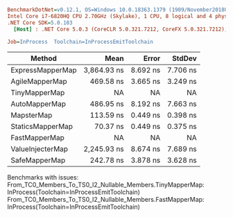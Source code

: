``` ini

BenchmarkDotNet=v0.12.1, OS=Windows 10.0.18363.1379 (1909/November2018Update/19H2)
Intel Core i7-6820HQ CPU 2.70GHz (Skylake), 1 CPU, 8 logical and 4 physical cores
.NET Core SDK=5.0.103
  [Host] : .NET Core 5.0.3 (CoreCLR 5.0.321.7212, CoreFX 5.0.321.7212), X64 RyuJIT

Job=InProcess  Toolchain=InProcessEmitToolchain  

```
|           Method |        Mean |    Error |   StdDev |
|----------------- |------------:|---------:|---------:|
| ExpressMapperMap | 3,864.93 ns | 8.692 ns | 7.706 ns |
|   AgileMapperMap |   469.58 ns | 3.665 ns | 3.249 ns |
|    TinyMapperMap |          NA |       NA |       NA |
|    AutoMapperMap |   486.95 ns | 8.192 ns | 7.663 ns |
|       MapsterMap |   113.59 ns | 0.449 ns | 0.398 ns |
|     StaticsMapperMap |    70.37 ns | 0.449 ns | 0.375 ns |
|    FastMapperMap |          NA |       NA |       NA |
| ValueInjecterMap | 2,245.93 ns | 8.674 ns | 7.689 ns |
|    SafeMapperMap |   242.78 ns | 3.878 ns | 3.628 ns |

Benchmarks with issues:
  From_TC0_Members_To_TS0_I2_Nullable_Members.TinyMapperMap: InProcess(Toolchain=InProcessEmitToolchain)
  From_TC0_Members_To_TS0_I2_Nullable_Members.FastMapperMap: InProcess(Toolchain=InProcessEmitToolchain)

